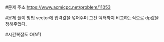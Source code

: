 #문제 주소
https://www.acmicpc.net/problem/11053

#문제 풀이 방법
vector에 입력값을 넣어주며 그전 벡터까지 비교하는식으로 dp값을 정해주었다.

#시간복잡도
O(N²)